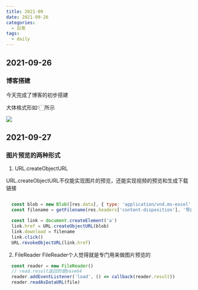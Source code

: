 ```yaml
---
title: 2021-09
date: 2021-09-26
categories:
  - 日常 
tags: 
  - daily
---
```


## 2021-09-26

### 博客搭建

今天完成了博客的初步搭建

大体格式形如👇🏻所示

![](https://gitee.com/leoyzh/imgbed/raw/master/img/20210927000234.png)


## 2021-09-27

### 图片预览的两种形式

1. URL.createObjectURL

URL.createObjectURL不仅能实现图片的预览，还能实现视频的预览和生成下载链接
```javascript

  const blob = new Blob([res.data], { type: 'application/vnd.ms-excel' })
  const filename = getFilename(res.headers['content-disposition'], '导出统计详情.xlsx')

  const link = document.createElement('a')
  link.href = URL.createObjectURL(blob)
  link.download = filename
  link.click()
  URL.revokeObjectURL(link.href)

```

2. FileReader
FileReader个人觉得就是专门用来做图片预览的
```js
  const reader = new FileReader()
  // read.result返回的是base64
  reader.addEventListener('load', () => callback(reader.result))
  reader.readAsDataURL(file)

```